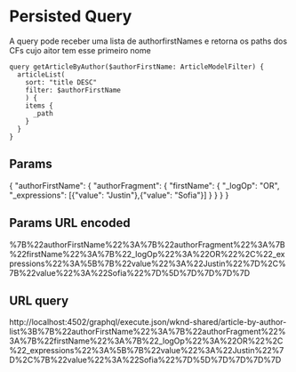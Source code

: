 # Persisted Query
A query pode receber uma lista de authorfirstNames e retorna os paths dos CFs cujo aitor tem esse primeiro nome
```
query getArticleByAuthor($authorFirstName: ArticleModelFilter) {
  articleList(
    sort: "title DESC"
    filter: $authorFirstName
    ) {
    items {
      _path
    }
  }
}
```
## Params
{
  "authorFirstName": 
  {
    "authorFragment": 
    {
    	"firstName": 
      {
        "_logOp": "OR",
        "_expressions": [{"value": "Justin"},{"value": "Sofia"}]
      }
  	}
  }
}

## Params URL encoded
%7B%22authorFirstName%22%3A%7B%22authorFragment%22%3A%7B%22firstName%22%3A%7B%22_logOp%22%3A%22OR%22%2C%22_expressions%22%3A%5B%7B%22value%22%3A%22Justin%22%7D%2C%7B%22value%22%3A%22Sofia%22%7D%5D%7D%7D%7D%7D

## URL query
http://localhost:4502/graphql/execute.json/wknd-shared/article-by-author-list%3B%7B%22authorFirstName%22%3A%7B%22authorFragment%22%3A%7B%22firstName%22%3A%7B%22_logOp%22%3A%22OR%22%2C%22_expressions%22%3A%5B%7B%22value%22%3A%22Justin%22%7D%2C%7B%22value%22%3A%22Sofia%22%7D%5D%7D%7D%7D%7D
